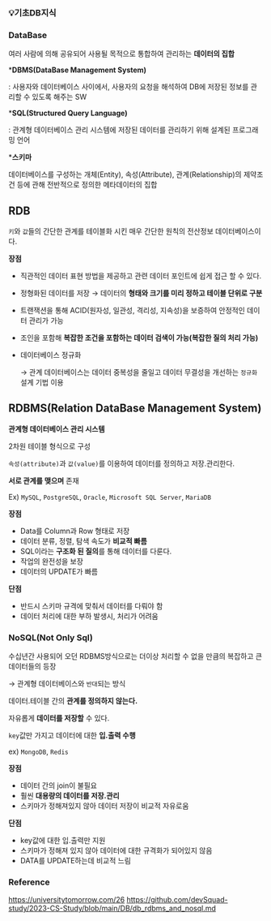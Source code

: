 ### 💡기초DB지식

### DataBase

여러 사람에 의해 공유되어 사용될 목적으로 통합하여 관리하는 **데이터의 집합**

***DBMS(DataBase Management System)**

: 사용자와 데이터베이스 사이에서, 사용자의 요청을 해석하여 DB에 저장된 정보를 관리할 수 있도록 해주는 SW

***SQL(Structured Query Language)**

: 관계형 데이터베이스 관리 시스템에 저장된 데이터를 관리하기 위해 설계된 프로그래밍 언어

***스키마**

데이터베이스를 구성하는 개체(Entity), 속성(Attribute), 관계(Relationship)의 제약조건 등에 관해 전반적으로 정의한 메타데이터의 집합

## RDB

`키`와 `값`들의 간단한 관계를 테이블화 시킨 매우 간단한 원칙의 전산정보 데이터베이스이다.

**장점**

- 직관적인 데이터 표현 방법을 제공하고 관련 데이터 포인트에 쉽게 접근 할 수 있다.
- 정형화된 데이터를 저장 → 데이터의 **형태와 크기를 미리 정하고 테이블 단위로 구분**
- 트랜잭션을 통해 ACID(원자성, 일관성, 격리성, 지속성)을 보증하여 안정적인 데이터 관리가 가능
- 조인을 포함해 **복잡한 조건을 포함하는 데이터 검색이 가능(복잡한 질의 처리 가능)**
- 데이터베이스 정규화
    
    → 관계 데이터베이스는 데이터 중복성을 줄일고 데이터 무결성을 개선하는 `정규화`설계 기법 이용
    

## RDBMS(Relation **DataBase Management System)**

**관계형 데이터베이스 관리 시스템**

2차원 테이블 형식으로 구성

`속성(attribute)`과 `값(value)`를 이용하여 데이터를 정의하고 저장.관리한다.

**서로 관계를 맺으며** 존재

Ex) `MySQL`, `PostgreSQL`, `Oracle`, `Microsoft SQL Server`, `MariaDB`

**장점**

- Data를 Column과 Row 형태로 저장
- 데이터 분류, 정렬, 탐색 속도가 **비교적 빠름**
- SQL이라는 **구조화 된 질의**를 통해 데이터를 다룬다.
- 작업의 완전성을 보장
- 데이터의 UPDATE가 빠름

**단점**

- 반드시 스키마 규격에 맞춰서 데이터를 다뤄야 함
- 데이터 처리에 대한 부하 발생시, 처리가 어려움

### NoSQL(Not Only Sql)

수십년간 사용되어 오던 RDBMS방식으로는 더이상 처리할 수 없을 만큼의 복잡하고 큰 데이터들의 등장

→ 관계형 데이터베이스와 `반대`되는 방식

데이터.테이블 간의 **관계를 정의하지 않는다.**

자유롭게 **데이터를 저장할** 수 있다.

`key`값만 가지고 데이터에 대한 **입.출력 수행**

ex) `MongoDB`, `Redis`

**장점**

- 데이터 간의 join이 불필요
- 훨씬 **대용량의 데이터를 저장.관리**
- 스키마가 정해져있지 않아 데이터 저장이 비교적 자유로움

**단점**

- key값에 대한 입.출력만 지원
- 스키마가 정해져 있지 않아 데이터에 대한 규격화가 되어있지 않음
- DATA를 UPDATE하는데 비교적 느림

### Reference
https://universitytomorrow.com/26
https://github.com/devSquad-study/2023-CS-Study/blob/main/DB/db_rdbms_and_nosql.md
